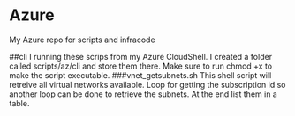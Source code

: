 # Azure
My Azure repo for scripts and infracode

##cli
I running these scrips from my Azure CloudShell. I created a folder called scripts/az/cli and store them there. Make sure to run chmod +x to make the script executable.
###vnet_getsubnets.sh
This shell script will retreive all virtual networks available.  Loop for getting the subscription id so another loop can be done to retrieve the subnets. At the end list them in a table.
